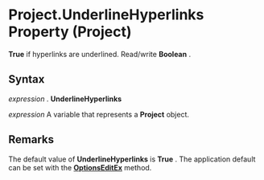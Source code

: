 
# Project.UnderlineHyperlinks Property (Project)

 **True** if hyperlinks are underlined. Read/write **Boolean** .


## Syntax

 _expression_ . **UnderlineHyperlinks**

 _expression_ A variable that represents a **Project** object.


## Remarks

The default value of  **UnderlineHyperlinks** is **True** . The application default can be set with the **[OptionsEditEx](d735d118-f004-ba67-7aa5-290ff256da10.md)** method.

